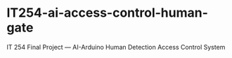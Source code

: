 # IT254-ai-access-control-human-gate
IT 254 Final Project — AI-Arduino Human Detection Access Control System
